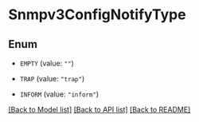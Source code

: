 # Snmpv3ConfigNotifyType

## Enum


* `EMPTY` (value: `""`)

* `TRAP` (value: `"trap"`)

* `INFORM` (value: `"inform"`)


[[Back to Model list]](../README.md#documentation-for-models) [[Back to API list]](../README.md#documentation-for-api-endpoints) [[Back to README]](../README.md)


